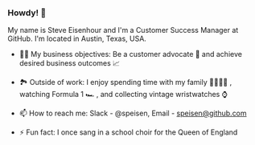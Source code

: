 ### Howdy! 👋

My name is Steve Eisenhour and I'm a Customer Success Manager at GitHub.  I'm located in Austin, Texas, USA.

- 👨‍💼 My business objectives: Be a customer advocate 💪 and achieve desired business outcomes 📈

- 🏞️ Outside of work: I enjoy spending time with my family 👨‍👩‍👧‍👦 , watching Formula 1 🏎️ , and collecting vintage wristwatches ⌚

- 📫 How to reach me: Slack - @speisen, Email - speisen@github.com

- ⚡ Fun fact: I once sang in a school choir for the Queen of England

